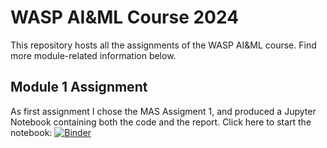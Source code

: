 # WASP AI&ML Course 2024
This repository hosts all the assignments of the WASP AI&ML course. Find more module-related information below.

## Module 1 Assignment
As first assignment I chose the MAS Assigment 1, and produced a Jupyter Notebook containing both the code and the report. Click here to start the notebook:
[![Binder](https://mybinder.org/badge_logo.svg)](https://mybinder.org/v2/gh/ilVecc/wasp-aiml2024/HEAD?labpath=human_particles.ipynb)

